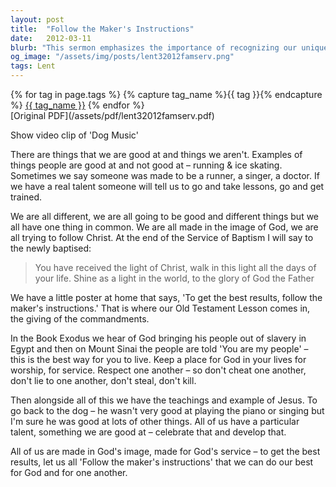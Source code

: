 ```yaml
---
layout: post
title:  "Follow the Maker's Instructions"
date:   2012-03-11
blurb: "This sermon emphasizes the importance of recognizing our unique talents and using them to serve God and others. It highlights the significance of the commandments as the 'maker's instructions' for leading a righteous life. The sermon also reminds us that we are all made in God's image and should strive to reflect His light in our daily lives."
og_image: "/assets/img/posts/lent32012famserv.png"
tags: Lent
---    
```

<div class="tag-pills">
  {% for tag in page.tags %}
    {% capture tag_name %}{{ tag }}{% endcapture %}
    <a href="{{ site.baseurl }}/tag/{{ tag_name | slugify }}" class="tag-pill">{{ tag_name }}</a>
  {% endfor %}
</div>
[Original PDF](/assets/pdf/lent32012famserv.pdf)

Show video clip of 'Dog Music'

There are things that we are good at and things we aren't. Examples of things people are good at and not good at – running & ice skating. Sometimes we say someone was made to be a runner, a singer, a doctor. If we have a real talent someone will tell us to go and take lessons, go and get trained.

We are all different, we are all going to be good and different things but we all have one thing in common. We are all made in the image of God, we are all trying to follow Christ. At the end of the Service of Baptism I will say to the newly baptised:

>You have received the light of Christ, walk in this light all the days of your life. Shine as a light in the world, to the glory of God the Father

We have a little poster at home that says, 'To get the best results, follow the maker's instructions.' That is where our Old Testament Lesson comes in, the giving of the commandments.

In the Book Exodus we hear of God bringing his people out of slavery in Egypt and then on Mount Sinai the people are told 'You are my people' – this is the best way for you to live. Keep a place for God in your lives for worship, for service. Respect one another – so don't cheat one another, don't lie to one another, don't steal, don't kill.

Then alongside all of this we have the teachings and example of Jesus. To go back to the dog – he wasn't very good at playing the piano or singing but I'm sure he was good at lots of other things. All of us have a particular talent, something we are good at – celebrate that and develop that.

All of us are made in God's image, made for God's service – to get the best results, let us all 'Follow the maker's instructions' that we can do our best for God and for one another.
